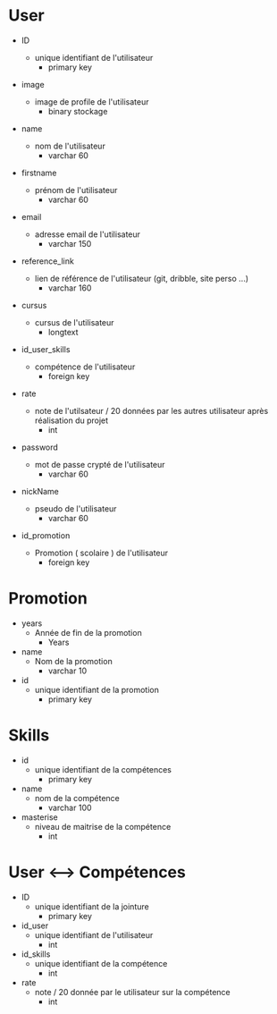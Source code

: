 # User
* ID
    - unique identifiant de l'utilisateur
      - primary key
* image
    - image de profile de l'utilisateur
        - binary stockage
* name 
    - nom de l'utilisateur
        - varchar 60
        
* firstname
    - prénom de l'utilisateur
        - varchar 60
         
* email
    - adresse email de l'utilisateur
        - varchar 150
* reference_link 
    - lien de référence de l'utilisateur (git, dribble, site perso ...)
        - varchar 160     
* cursus
    - cursus de l'utilisateur
        - longtext
        
* id_user_skills
    - compétence de l'utilisateur
        - foreign key
    
* rate
    - note de l'utilsateur / 20 données par les autres utilisateur après réalisation du projet
        - int
    
* password
    - mot de passe crypté de l'utilisateur
        - varchar 60
    
* nickName
    - pseudo de l'utilisateur
        - varchar 60
    
* id_promotion 
    - Promotion ( scolaire ) de l'utilisateur
        - foreign key

# Promotion
 * years
    - Année de fin de la promotion
        - Years
 * name
    - Nom de la promotion
        - varchar 10
 * id
    - unique identifiant de la promotion
        - primary key 
 
 # Skills
 * id
     - unique identifiant de la compétences
         - primary key 
 * name
    -   nom de la compétence
        - varchar 100
 * masterise
    - niveau de maitrise de la compétence
        - int
 
 # User <-->  Compétences
 * ID    
    - unique identifiant de la jointure
         - primary key 
 * id_user
    - unique identifiant de l'utilisateur
      - int
 * id_skills
    - unique identifiant de la compétence
      - int
 * rate 
    - note / 20 donnée par le utilisateur sur la compétence
        - int 






